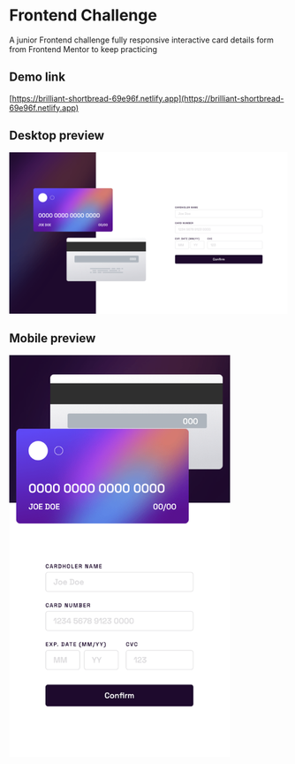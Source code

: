 # Frontend Challenge

A junior Frontend challenge fully responsive interactive card details form from Frontend Mentor to keep practicing

## Demo link

[https://brilliant-shortbread-69e96f.netlify.app](https://brilliant-shortbread-69e96f.netlify.app)

## Desktop preview

![Desktop](./public/desktop-preview.png)

## Mobile preview

<img src='./public/mobile-preview.png' width="400"/>
